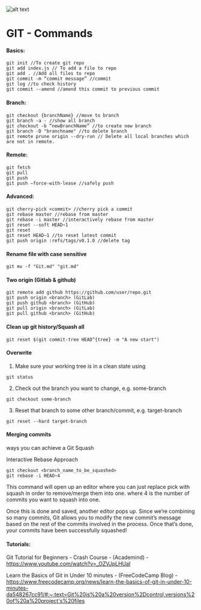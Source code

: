 ![alt text](https://increscotech.com/_next/static/images/logo-dark-692f2e4b1db92d8749d96ba04bcfb42d.svg)

# GIT - Commands

#### Basics:

```
git init //To create git repo
git add index.js // To add a file to repo
git add . //Add all files to repo
git commit -m “commit message” //commit
git log //to check history
git commit --amend //amend this commit to previous commit
```

#### Branch:

```
git checkout {​​​​​​​​branchName}​​​​​​​​ //move to branch
git branch -a - //show all branch
git checkout -b “newBranchName” //to create new branch
git branch -D "branchname" //to delete branch
git remote prune origin --dry-run // Delete all local branches which are not in remote.
```

#### Remote:

```
git fetch
git pull
git push
git push —force-with-lease //safely push
```

#### Advanced:

```
git cherry-pick <commit> //cherry pick a commit
git rebase master //rebase from master
git rebase -i master //interactively rebase from master
git reset --soft HEAD~1
git reset
git reset HEAD~1 //to reset latest commit
git push origin :refs/tags/v0.1.0 //delete tag
```

#### Rename file with case sensitive

```
git mv -f "Git.md" "git.md"
```

#### Two origin (Gitlab & github)

```
git remote add github https://github.com/user/repo.git
git push origin <branch> (GitLab)
git push github <branch> (GitHub)
git pull origin <branch> (GitLab)
git pull github <branch> (GitHub)
```

#### Clean up git history/Squash all

```
git reset $(git commit-tree HEAD^{​​​tree}​​​ -m "A new start")
```

#### Overwrite

1. Make sure your working tree is in a clean state using

```
git status

```

2. Check out the branch you want to change, e.g. some-branch

```
git checkout some-branch
```

3. Reset that branch to some other branch/commit, e.g. target-branch

```
git reset --hard target-branch
```

#### Merging commits

ways you can achieve a Git Squash

Interactive Rebase Approach

```
git checkout <branch_name_to_be_squashed>
git rebase -i HEAD~4
```

This command will open up an editor where you can just replace pick with squash in order to remove/merge them into one.
where 4 is the number of commits you want to squash into one.

Once this is done and saved, another editor pops up.
Since we’re combining so many commits, Git allows you to modify the new commit’s message based on the rest of the commits involved in the process.
Once that’s done, your commits have been successfully squashed!

#### Tutorials:

Git Tutorial for Beginners - Crash Course - (Academind) - https://www.youtube.com/watch?v=_OZVJpLHUaI

Learn the Basics of Git in Under 10 minutes - (FreeCodeCamp Blog) - https://www.freecodecamp.org/news/learn-the-basics-of-git-in-under-10-minutes-da548267cc91/#:~:text=Git%20is%20a%20version%2Dcontrol,versions%20of%20a%20project's%20files
